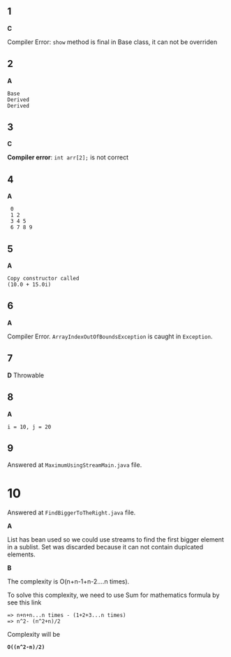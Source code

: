 ## 1
__C__

Compiler Error: `show` method is final in Base class, it can not be overriden

## 2

__A__

    Base
    Derived
    Derived
    
## 3

__C__

__Compiler error__: `int arr[2];` is not correct

## 4

__A__

     0
     1 2
     3 4 5
     6 7 8 9

## 5

__A__

    Copy constructor called
    (10.0 + 15.0i)
    
## 6

__A__

Compiler Error. `ArrayIndexOutOfBoundsException` is caught in `Exception`.

## 7

__D__ Throwable

## 8

__A__ 

    i = 10, j = 20
    
## 9

Answered at `MaximumUsingStreamMain.java` file.

# 10

Answered at `FindBiggerToTheRight.java` file.

__A__

List has bean used so we could use streams to find the first bigger element in a sublist.
Set was discarded because it can not contain duplcated elements.

__B__ 

The complexity is O(n+n-1+n-2....n times).

To solve this complexity, we need to use Sum for mathematics formula by see this link

    => n+n+n...n times - (1+2+3...n times)
    => n^2- (n^2+n)/2

Complexity will be

__`O((n^2-n)/2)`__

